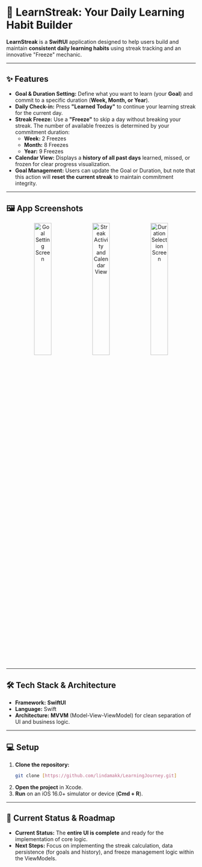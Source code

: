 # 🎯 LearnStreak: Your Daily Learning Habit Builder

**LearnStreak** is a **SwiftUI** application designed to help users build and maintain **consistent daily learning habits** using streak tracking and an innovative "Freeze" mechanic.

---

## ✨ Features

* **Goal & Duration Setting:** Define what you want to learn (your **Goal**) and commit to a specific duration (**Week, Month, or Year**).
* **Daily Check-in:** Press **"Learned Today"** to continue your learning streak for the current day.
* **Streak Freeze:** Use a **"Freeze"** to skip a day without breaking your streak. The number of available freezes is determined by your commitment duration:
    * **Week:** 2 Freezes
    * **Month:** 8 Freezes
    * **Year:** 9 Freezes
* **Calendar View:** Displays a **history of all past days** learned, missed, or frozen for clear progress visualization.
* **Goal Management:** Users can update the Goal or Duration, but note that this action will **reset the current streak** to maintain commitment integrity.

---

## 🖼️ App Screenshots

<div align="center">
  <img src="https://github.com/user-attachments/assets/930cd088-4c7d-463b-8a55-2a245c0c0946" width="30%" alt="Goal Setting Screen" />
  <img src="https://github.com/user-attachments/assets/74692cb7-a7ef-4a39-812b-b34e4457ce3f" width="30%" alt="Streak Activity and Calendar View" />
  <img src="https://github.com/user-attachments/assets/1ae6a481-4afd-4a00-8e8c-8db7f3ce3549" width="30%" alt="Duration Selection Screen" />
</div>

---

## 🛠️ Tech Stack & Architecture

* **Framework:** **SwiftUI**
* **Language:** Swift
* **Architecture:** **MVVM** (Model-View-ViewModel) for clean separation of UI and business logic.

---

## 💻 Setup

1.  **Clone the repository:**
    ```bash
    git clone [https://github.com/lindamakk/LearningJourney.git]
    ```
2.  **Open the project** in Xcode.
3.  **Run** on an iOS 16.0+ simulator or device (**Cmd + R**).

---

## 🚧 Current Status & Roadmap

* **Current Status:** The **entire UI is complete** and ready for the implementation of core logic.
* **Next Steps:** Focus on implementing the streak calculation, data persistence (for goals and history), and freeze management logic within the ViewModels.
